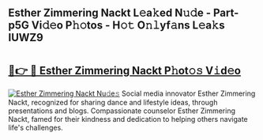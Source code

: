 ## Esther Zimmering Nackt L𝚎a𝚔ed N𝚞𝚍e - Part-p5G Vi𝚍𝚎o P𝚑𝚘tos - H𝚘𝚝 O𝚗𝚕yf𝚊ns L𝚎a𝚔s IUWZ9

# <h2><a href="http://kf4uinh.oniu.top/?m=Esther+Zimmering+Nackt">🔗👉 🔴 Esther Zimmering Nackt P𝚑ot𝚘𝚜 V𝚒d𝚎o</a></h2>

[![Esther Zimmering Nackt Nu𝚍e𝚜](https://i.imgur.com/0qMVB7G.gif)](http://kf4uinh.oniu.top/?m=Esther+Zimmering+Nackt)
Social media innovator Esther Zimmering Nackt, recognized for sharing dance and lifestyle ideas, through presentations and blogs. Compassionate counselor Esther Zimmering Nackt, famed for their kindness and dedication to helping others navigate life's challenges.  
